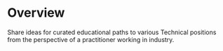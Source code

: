 # Overview #

Share ideas for curated educational paths to various Technical positions from the perspective of a practitioner working in industry.